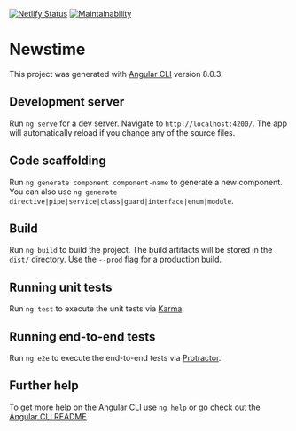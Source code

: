 [![Netlify Status](https://api.netlify.com/api/v1/badges/e17311d7-574e-44f7-bfc8-f8f477904c3f/deploy-status)](https://app.netlify.com/sites/hungry-mestorf-469bb8/deploys)  [![Maintainability](https://api.codeclimate.com/v1/badges/9a6e7e26a1523a180eb3/maintainability)](https://codeclimate.com/github/clarke94/newstime/maintainability)

# Newstime

This project was generated with [Angular CLI](https://github.com/angular/angular-cli) version 8.0.3.

## Development server

Run `ng serve` for a dev server. Navigate to `http://localhost:4200/`. The app will automatically reload if you change any of the source files.

## Code scaffolding

Run `ng generate component component-name` to generate a new component. You can also use `ng generate directive|pipe|service|class|guard|interface|enum|module`.

## Build

Run `ng build` to build the project. The build artifacts will be stored in the `dist/` directory. Use the `--prod` flag for a production build.

## Running unit tests

Run `ng test` to execute the unit tests via [Karma](https://karma-runner.github.io).

## Running end-to-end tests

Run `ng e2e` to execute the end-to-end tests via [Protractor](http://www.protractortest.org/).

## Further help

To get more help on the Angular CLI use `ng help` or go check out the [Angular CLI README](https://github.com/angular/angular-cli/blob/master/README.md).
